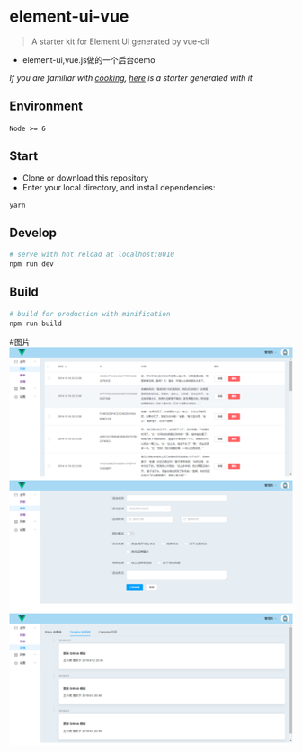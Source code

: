 # element-ui-vue

> A starter kit for Element UI generated by vue-cli
- element-ui,vue.js做的一个后台demo

*If you are familiar with [cooking](https://github.com/elemefe/cooking), [here](https://github.com/ElementUI/element-cooking-starter) is a starter generated with it*

## Environment

`Node >= 6`

## Start

 - Clone or download this repository
 - Enter your local directory, and install dependencies:

``` bash
yarn
```

## Develop

``` bash
# serve with hot reload at localhost:8010
npm run dev
```

## Build

``` bash
# build for production with minification
npm run build
```
#图片
![图片](https://github.com/wangrongguo/element-ui-vue/blob/master/src/assets/001.png)
![图片](https://github.com/wangrongguo/element-ui-vue/blob/master/src/assets/002.png)
![图片](https://github.com/wangrongguo/element-ui-vue/blob/master/src/assets/003.png)